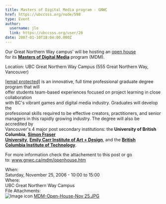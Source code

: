 ```yaml
---
title: Masters of Digital Media program - GNWC 
href: https://ubccsss.org/node/598
type: Event
author:
  username: jlo
  link: https://ubccsss.org/user/26
date: 2007-01-10T18:04:00.000Z
---
```


<div class="field field-name-body field-type-text-with-summary field-label-hidden"><div class="field-items"><div class="field-item even"><p>Our Great Northern Way campus&apos; will be hosting an <a href="http://www.gnwc.ca/mdm/openhouse.htm">open house</a><br>
 for its <a href="www.gnwc.ca/mdm"><strong>Masters of Digital Media</strong></a> program (MDM).</p>
<p>Location: UBC Great Northern Way Campus (555 Great Northern Way, Vancouver)</p>
<p><a href="/cdn-cgi/l/email-protection" class="__cf_email__" data-cfemail="266b626b6661716865">[email&#xA0;protected]</a> is an innovative, full time professional graduate degree program that will<br>
offer students team-based experiences focused on project learning in close collaboration<br>
with BC&apos;s vibrant games and digital media industry.  Graduates will develop the<br>
professional skills required to be effective creators, practitioners, and senior<br>
managers in this rapidly growing industry. The degree will also be accredited by<br>
Vancouver&apos;s 4 major post secondary institutions: the <strong>University of British Columbia</strong>, <a href="http://www.sfu.ca"><strong>Simon Fraser<br>
University</strong></a>, <a href="htttp://www.eciad.ca"><strong>Emily Carr Institute of Art + Design</strong></a>, and the <a href="http://www.bcit.ca"><strong>British<br>
Columbia Institute of Technology</strong></a>.</p>
<p>For more information check the attachement to this post or go<br>
to: <a href="http://www.gnwc.ca/mdm/openhouse.htm">www.gnwc.ca/mdm/openhouse.htm</a></p>
</div></div></div><div class="field field-name-field-dates field-type-datetime field-label-above"><div class="field-label">When:&#xA0;</div><div class="field-items"><div class="field-item even"><span class="date-display-single">Saturday, November 25, 2006 - <span class="date-display-range"><span class="date-display-start">10:00</span> to <span class="date-display-end">15:00</span></span></span></div></div></div><div class="field field-name-field-location field-type-text field-label-above"><div class="field-label">Where:&#xA0;</div><div class="field-items"><div class="field-item even">UBC Great Northern Way Campus </div></div></div><div class="field field-name-field-file-attachments field-type-file field-label-above"><div class="field-label">File Attachments:&#xA0;</div><div class="field-items"><div class="field-item even"><span class="file"><img class="file-icon" alt="Image icon" title="image/jpeg" src="/modules/file/icons/image-x-generic.png"> <a href="https://ubccsss.org/files/MDM-Open-House-Nov%2025.JPG" type="image/jpeg; length=80211">MDM-Open-House-Nov 25.JPG</a></span></div></div></div>    <footer>
          </footer>